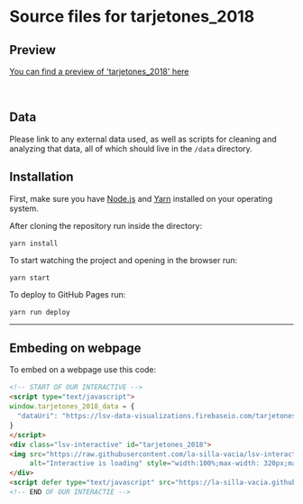 Source files for tarjetones_2018
=====

## Preview

[You can find a preview of 'tarjetones_2018' here](https://la-silla-vacia.github.io/tarjetones_2018)

![](https://raw.githubusercontent.com/la-silla-vacia/tarjetones_2018/master/screenshot.png)

## Data
Please link to any external data used, as well as scripts for cleaning and analyzing that data, all of which should live in the `/data` directory.

## Installation
First, make sure you have [Node.js](https://nodejs.org/) and [Yarn](https://yarnpkg.com/en/) installed on your operating system.

After cloning the repository run inside the directory:
```
yarn install
```

To start watching the project and opening in the browser run:
```
yarn start
```

To deploy to GitHub Pages run:
```
yarn run deploy
```

---

## Embeding on webpage
To embed on a webpage use this code:
```html
<!-- START OF OUR INTERACTIVE -->
<script type="text/javascript">
window.tarjetones_2018_data = {
  "dataUri": "https://lsv-data-visualizations.firebaseio.com/tarjetones_2018.json"
}
</script>
<div class="lsv-interactive" id="tarjetones_2018">
<img src="https://raw.githubusercontent.com/la-silla-vacia/lsv-interactive/master/misc/lsvi-loading.gif"
     alt="Interactive is loading" style="width:100%;max-width: 320px;margin: 4em auto;display: block;">
</div>
<script defer type="text/javascript" src="https://la-silla-vacia.github.io/tarjetones_2018/script.js"></script>
<!-- END OF OUR INTERACTIE -->
```